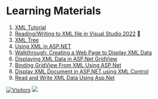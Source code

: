 # Learning Materials
1. [XML Tutorial](https://www.w3schools.com/xml/default.asp)
2. [Reading/Writing to XML file in Visual Studio 2022](https://youtu.be/3Wn1HxKT-NY) 🎥
3. [XML Tree](https://www.w3schools.com/xml/xml_tree.asp)
4. [Using XML in ASP.NET](https://beansoftware.com/ASP.NET-Tutorials/Using-XML.aspx)
5. [Walkthrough: Creating a Web Page to Display XML Data](https://learn.microsoft.com/en-us/previous-versions/aspnet/13ftcwy9(v=vs.100))
6. [Displaying XML Data in ASP.Net GridView](https://www.c-sharpcorner.com/UploadFile/18fc30/displaying-xml-data-in-Asp-Net-gridview/)
7. [Binding GridView From XML Using ASP.Net](https://www.c-sharpcorner.com/UploadFile/0c1bb2/binding-gridview-from-xml-using-Asp-Net-C-Sharp/)
8. [Display XML Document in ASP.NET using XML Control](https://www.ezzylearning.net/tutorial/display-xml-document-in-asp-net-using-xml-control)
9. [Read and Write XML Data Using Asp.Net](https://www.encodedna.com/2014/07/read-write-xml-data-using-aspdotnet.htm)


[![Visitors](https://api.visitorbadge.io/api/visitors?path=https%3A%2F%2Fgithub.com%2Fdrshahizan&labelColor=%23697689&countColor=%23555555&style=plastic)](https://visitorbadge.io/status?path=https%3A%2F%2Fgithub.com%2Fdrshahizan)
![](https://hit.yhype.me/github/profile?user_id=81284918)
